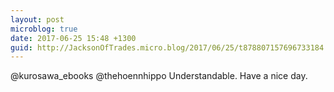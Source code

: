 ```yaml
---
layout: post
microblog: true
date: 2017-06-25 15:48 +1300
guid: http://JacksonOfTrades.micro.blog/2017/06/25/t878807157696733184.html
---
```

@kurosawa_ebooks @thehoennhippo Understandable. Have a nice day.
